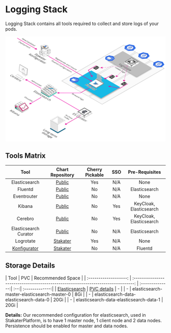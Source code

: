 # Logging Stack

Logging Stack contains all tools required to collect and store logs of your pods.

![Logging](./image/logging.png)

## Tools Matrix

|          Tool         |                            Chart Repository                                      | Cherry Pickable | SSO | Pre-Requisites |
| :-------------------: | :------------------------------------------------------------------------------: | :--------------:| :--:| :-------------:|
| Elasticsearch         | [Public](https://github.com/elastic/helm-charts)                                 |       Yes       | N/A |      None      |
| Fluentd               | [Public](https://github.com/kiwigrid/helm-charts)                                |        No      | N/A |      Elasticsearch      |
| Eventrouter           | [Public](https://github.com/helm/charts/tree/master/stable/eventrouter)          |        No      | N/A |      None      |
| Kibana                | [Public](https://github.com/helm/charts/tree/master/stable/kibana)               |       No       | Yes |    KeyCloak, Elasticsearch    |
| Cerebro               | [Public](https://github.com/helm/charts/tree/master/stable/cerebro)              |       No       | Yes |    KeyCloak, Elasticsearch    |
| Elasticsearch Curator | [Public](https://github.com/helm/charts/tree/master/stable/elasticsearch-curator)|       No       | N/A |      Elasticsearch      |
| Logrotate             | [Stakater](https://github.com/stakater-charts/logrotate)                         |      Yes       | N/A |      None      |
| [Konfigurator](https://github.com/stakater/Konfigurator)          | [Stakater](https://github.com/stakater/Konfigurator/tree/master/deployments/kubernetes/chart/konfigurator)                      |       No       | N/A |      Fluentd      |

## Storage Details

|          Tool         |                            PVC                                     | Recommended Space |
| :-------------------: | :------------------------------------------------------------------------------: | :--------------:| :--:| :-------------:|
| [Elasticsearch](https://github.com/elastic/elasticsearch)          | [PVC details](https://github.com/elastic/helm-charts/tree/master/elasticsearch)                                 |     - |
| -          | elasticsearch-master-elasticsearch-master-0                                |     8Gi |
| -          | elasticsearch-data-elasticsearch-data-0                             |     20Gi |
| -          | elasticsearch-data-elasticsearch-data-1                                 |     20Gi |

**Details:** Our recommended configuration for elasticsearch, used in StakaterPlatform, is to have 1 master node, 1 client node and 2 data nodes. Persistence should be enabled for master and data nodes. 